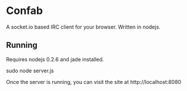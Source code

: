 # Confab
A socket.io based IRC client for your browser. Written in nodejs.

## Running

Requires nodejs 0.2.6 and jade installed.

sudo node server.js

Once the server is running, you can visit the site at http://localhost:8080

